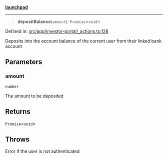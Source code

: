 [**launchpad**](index.md)

***

> **depositBalance**(`amount`): `Promise`\<`void`\>

Defined in: [src/app/investor-portal/\_actions.ts:128](https://github.com/victorbratov/launchpad/blob/6dd13cd77753e59ec2a031fc7279545899826925/src/app/investor-portal/_actions.ts#L128)

Deposits into the account balance of the current user from their linked bank account

## Parameters

### amount

`number`

The amount to be deposited

## Returns

`Promise`\<`void`\>

## Throws

Error if the user is not authenticated
